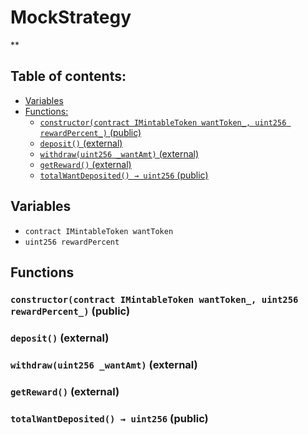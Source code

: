 # MockStrategy
**


## Table of contents:
- [Variables](#variables)
- [Functions:](#functions)
  - [`constructor(contract IMintableToken wantToken_, uint256 rewardPercent_)` (public) ](#mockstrategy-constructor-contract-imintabletoken-uint256-)
  - [`deposit()` (external) ](#mockstrategy-deposit--)
  - [`withdraw(uint256 _wantAmt)` (external) ](#mockstrategy-withdraw-uint256-)
  - [`getReward()` (external) ](#mockstrategy-getreward--)
  - [`totalWantDeposited() → uint256` (public) ](#mockstrategy-totalwantdeposited--)

## Variables <a name="variables"></a>
- `contract IMintableToken wantToken`
- `uint256 rewardPercent`

## Functions <a name="functions"></a>

### `constructor(contract IMintableToken wantToken_, uint256 rewardPercent_)` (public) <a name="mockstrategy-constructor-contract-imintabletoken-uint256-"></a>


### `deposit()` (external) <a name="mockstrategy-deposit--"></a>


### `withdraw(uint256 _wantAmt)` (external) <a name="mockstrategy-withdraw-uint256-"></a>


### `getReward()` (external) <a name="mockstrategy-getreward--"></a>


### `totalWantDeposited() → uint256` (public) <a name="mockstrategy-totalwantdeposited--"></a>

